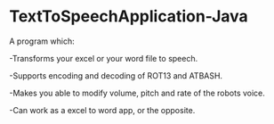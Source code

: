 # TextToSpeechApplication-Java

A program which:

  -Transforms your excel or your word file to speech.

  -Supports encoding and decoding of ROT13 and ATBASH.

  -Makes you able to modify volume, pitch and rate of the robots voice.

  -Can work as a excel to word app, or the opposite.
